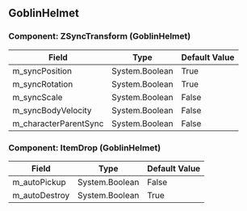 ## GoblinHelmet

### Component: ZSyncTransform (GoblinHelmet)

|Field|Type|Default Value|
|-----|----|-------------|
|m_syncPosition|System.Boolean|True|
|m_syncRotation|System.Boolean|True|
|m_syncScale|System.Boolean|False|
|m_syncBodyVelocity|System.Boolean|False|
|m_characterParentSync|System.Boolean|False|

### Component: ItemDrop (GoblinHelmet)

|Field|Type|Default Value|
|-----|----|-------------|
|m_autoPickup|System.Boolean|False|
|m_autoDestroy|System.Boolean|True|

